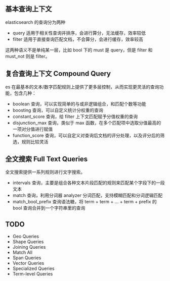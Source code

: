 ## 基本查询上下文
elasticsearch 的查询分为两种

- query 适用于相关性查询并排序，会进行算分，无法缓存，效率较低
- filter 适用于直接查询匹配文档，不会算分，会进行缓存，效率较高

这两种语义不是单纯某一层，比如 bool 下的 must 是 query，但是 filter 和 must_not 则是 filter。


## 复合查询上下文 Compound Query
es 在最基本的文本/数字匹配规则上提供了更多层控制，从而实现更灵活的查询功能，包含几种：

- boolean 查询，可以实现简单的与或非逻辑组合，和匹配个数等功能
- boosting 查询，可以自定义统计分权重的查询
- constant_score 查询，给 filter 上下文匹配赋予分值权重的查询
- disjunction_max 查询，类似于 max 函数，在多个匹配项中选取分值最高的一项对分值进行赋值
- function_score 查询，可以自定义对查询后文档的评分处理，以及评分后的筛选，规则比较灵活


## 全文搜索 Full Text Queries
全文搜索提供一系列规则进行文字搜索。

- intervals 查询，主要是组合各种文本片段匹配的规则来匹配某个字段下的一段文本
- match 查询，利用分词器 analyzer 分词匹配，支持模糊匹配和分词逻辑匹配
- match_bool_prefix 查询语法糖，将 term + term + ... + term + prefix 的 bool 查询合并到一个字符串里的查询

## TODO
- Geo Queries
- Shape Queries
- Joining Queries
- Match All
- Span Queries
- Vector Queries
- Specialized Queries
- Term-level Queries
